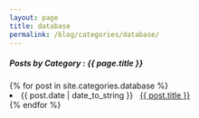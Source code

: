 ```yaml
---
layout: page
title: database
permalink: /blog/categories/database/
---
```


<h5> Posts by Category : {{ page.title }} </h5>

<div class="card">
{% for post in site.categories.database %}
 <li class="category-posts"><span>{{ post.date | date_to_string }}</span> &nbsp; <a href="{{ post.url }}">{{ post.title }}</a></li>
{% endfor %}
</div>